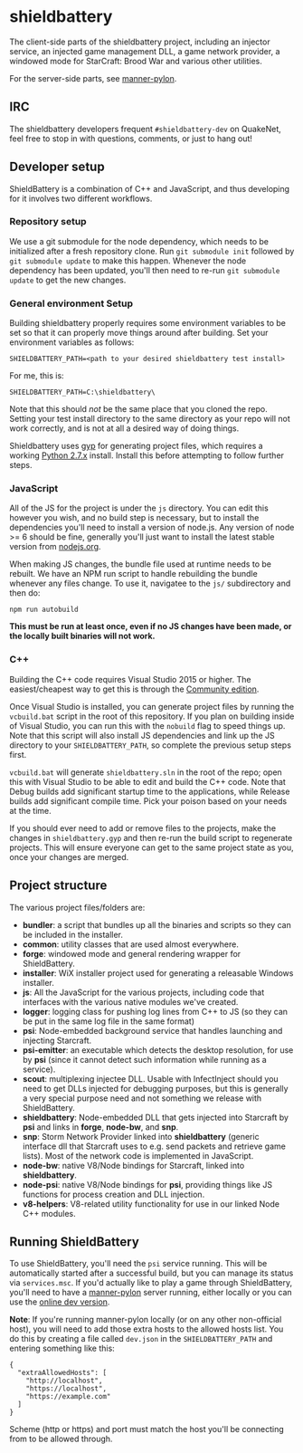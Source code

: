# shieldbattery
The client-side parts of the shieldbattery project, including an injector
service, an injected game management DLL, a game network provider, a windowed
mode for StarCraft: Brood War and various other utilities.

For the server-side parts, see
[manner-pylon](https://github.com/tec27/manner-pylon).

## IRC
The shieldbattery developers frequent `#shieldbattery-dev` on QuakeNet, feel
free to stop in with questions, comments, or just to hang out!

## Developer setup
ShieldBattery is a combination of C++ and JavaScript, and thus developing for it
involves two different workflows.

### Repository setup
We use a git submodule for the node dependency, which needs to be
initialized after a fresh repository clone. Run `git submodule init` followed by
`git submodule update` to make this happen. Whenever the node dependency has
been updated, you'll then need to re-run `git submodule update` to get the new
changes.

### General environment Setup
Building shieldbattery properly requires some environment variables to be set so
that it can properly move things around after building. Set your environment
variables as follows:

```
SHIELDBATTERY_PATH=<path to your desired shieldbattery test install>
```

For me, this is:

```
SHIELDBATTERY_PATH=C:\shieldbattery\
```

Note that this should *not* be the same place that you cloned the repo. Setting
your test install directory to the same directory as your repo will not work
correctly, and is not at all a desired way of doing things.

Shieldbattery uses [gyp](https://code.google.com/p/gyp/) for generating
project files, which requires a working
[Python 2.7.x](http://www.python.org/download/) install. Install this before
attempting to follow further steps.

### JavaScript
All of the JS for the project is under the `js` directory. You can edit this
however you wish, and no build step is necessary, but to install the
dependencies you'll need to install a version of node.js. Any version of node
&gt;= 6 should be fine, generally you'll just want to install the latest stable
version from [nodejs.org](https://nodejs.org/).

When making JS changes, the bundle file used at runtime needs to be rebuilt. We
have an NPM run script to handle rebuilding the bundle whenever any files
change. To use it, navigatee to the `js/` subdirectory and then do:

```
npm run autobuild
```

**This must be run at least once, even if no JS changes have been made, or the
locally built binaries will not work.**

### C++
Building the C++ code requires Visual Studio 2015 or higher. The
easiest/cheapest way to get this is through the
[Community edition](https://www.visualstudio.com/en-us/downloads/download-visual-studio-vs.aspx).

Once Visual Studio is installed, you can generate project files by running the
`vcbuild.bat` script in the root of this repository. If you plan on building
inside of Visual Studio, you can run this with the `nobuild` flag to speed
things up. Note that this script will also install JS dependencies and link up
the JS directory to your `SHIELDBATTERY_PATH`, so complete the previous setup
steps first.

`vcbuild.bat` will generate `shieldbattery.sln` in the root of the repo; open
this with Visual Studio to be able to edit and build the C++ code. Note that
Debug builds add significant startup time to the applications, while Release
builds add significant compile time. Pick your poison based on your needs at the
time.

If you should ever need to add or remove files to the projects, make the changes
in `shieldbattery.gyp` and then re-run the build script to regenerate projects.
This will ensure everyone can get to the same project state as you, once your
changes are merged.

## Project structure
The various project files/folders are:
- **bundler**: a script that bundles up all the binaries and scripts so they can
be included in the installer.
- **common**: utility classes that are used almost everywhere.
- **forge**: windowed mode and general rendering wrapper for ShieldBattery.
- **installer**: WiX installer project used for generating a releasable
Windows installer.
- **js**: All the JavaScript for the various projects, including code that
interfaces with the various native modules we've created.
- **logger**: logging class for pushing log lines from C++ to JS (so they can be
put in the same log file in the same format)
- **psi**: Node-embedded background service that handles launching and injecting
Starcraft.
- **psi-emitter**: an executable which detects the desktop resolution, for use
by **psi** (since it cannot detect such information while running as a service).
- **scout**: multiplexing injectee DLL. Usable with InfectInject should you need
to get DLLs injected for debugging purposes, but this is generally a very
special purpose need and not something we release with ShieldBattery.
- **shieldbattery**: Node-embedded DLL that gets injected into Starcraft by
**psi** and links in **forge**, **node-bw**, and **snp**.
- **snp**: Storm Network Provider linked into **shieldbattery** (generic
interface dll that Starcraft uses to e.g. send packets and retrieve game lists).
Most of the network code is implemented in JavaScript.
- **node-bw**: native V8/Node bindings for Starcraft, linked into
**shieldbattery**.
- **node-psi**: native V8/Node bindings for **psi**, providing things like JS
functions for process creation and DLL injection.
- **v8-helpers**: V8-related utility functionality for use in our linked Node
C++ modules.

## Running ShieldBattery
To use ShieldBattery, you'll need the `psi` service running. This will be
automatically started after a successful build, but you can manage its status
via `services.msc`. If you'd actually like to play a game through ShieldBattery,
you'll need to have a
[manner-pylon](https://github.com/tec27/manner-pylon) server running, either
locally or you can use the [online dev version](https://dev.shieldbattery.net/).

**Note**: If you're running manner-pylon locally (or on any other non-official
host), you will need to add those extra hosts to the allowed hosts list. You do
this by creating a file called `dev.json` in the `SHIELDBATTERY_PATH` and
entering something like this:

```
{
  "extraAllowedHosts": [
    "http://localhost",
    "https://localhost",
    "https://example.com"
  ]
}
```

Scheme (http or https) and port must match the host you'll be connecting from to
be allowed through.
